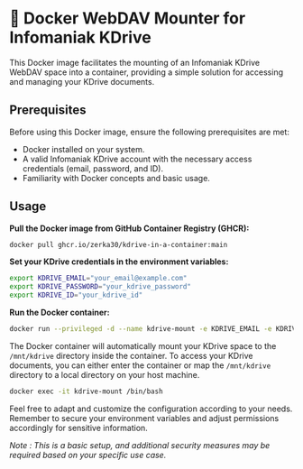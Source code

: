 # 📁 Docker WebDAV Mounter for Infomaniak KDrive

This Docker image facilitates the mounting of an Infomaniak KDrive WebDAV space into a container, providing a simple solution for accessing and managing your KDrive documents.

## Prerequisites

Before using this Docker image, ensure the following prerequisites are met:

- Docker installed on your system.
- A valid Infomaniak KDrive account with the necessary access credentials (email, password, and ID).
- Familiarity with Docker concepts and basic usage.

## Usage

**Pull the Docker image from GitHub Container Registry (GHCR):**

```bash
docker pull ghcr.io/zerka30/kdrive-in-a-container:main
``````

**Set your KDrive credentials in the environment variables:**

```bash
export KDRIVE_EMAIL="your_email@example.com"
export KDRIVE_PASSWORD="your_kdrive_password"
export KDRIVE_ID="your_kdrive_id"
```

**Run the Docker container:**

```bash
docker run --privileged -d --name kdrive-mount -e KDRIVE_EMAIL -e KDRIVE_PASSWORD -e KDRIVE_ID kdrive-container
```

The Docker container will automatically mount your KDrive space to the `/mnt/kdrive` directory inside the container. To access your KDrive documents, you can either enter the container or map the `/mnt/kdrive` directory to a local directory on your host machine.

```bash
docker exec -it kdrive-mount /bin/bash
```

Feel free to adapt and customize the configuration according to your needs. Remember to secure your environment variables and adjust permissions accordingly for sensitive information.

*Note : This is a basic setup, and additional security measures may be required based on your specific use case.*
